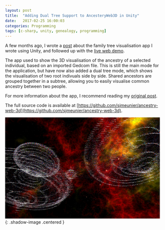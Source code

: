 ```yaml
---
layout: post
title:  "Adding Dual Tree Support to AncesteryWeb3D in Unity"
date:   2017-02-25 16:00:03
categories: Programming
tags: [c-sharp, unity, genealogy, programming]
---
```


A few months ago, I wrote a [post](https://sjmeunier.github.io/programming/2016/11/06/family-tree-visualisation-with-unity3d.html) about the family tree visualisation app I wrote using Unity, and followed up with the [live web demo](https://sjmeunier.github.io/AncestryWeb3D/).

The app used to show the 3D visualisation of the ancestry of a selected individual, based on an imported Gedcom file. This is still the main mode for the application, but have now also added a dual tree mode, which shows the visualisation of two root indivuals side by side. Shared ancestors are grouped together in a subtree, allowing you to easily visualise common ancestry between two people.
<!--more-->

For more information about the app, I recommend reading my [original post](https://sjmeunier.github.io/programming/2016/11/06/family-tree-visualisation-with-unity3d.html).

The full source code is available at [https://github.com/sjmeunier/ancestry-web-3d](https://github.com/sjmeunier/ancestry-web-3d).

![AncestryWeb3D](/assets/images/blog/ancestryweb3d-dual.png){: .shadow-image .centered }

